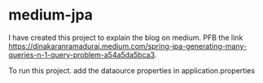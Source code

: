 # medium-jpa

I have created this project to explain the blog on medium. PFB the link
https://dinakaranramadurai.medium.com/spring-jpa-generating-many-queries-n-1-query-problem-a54a5da5bca3. 

To run this project. add the dataource properties in application.properties 
